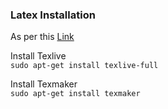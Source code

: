 ### Latex Installation

As per this [Link](http://milq.github.io/install-latex-ubuntu-debian/)

Install Texlive  
```sudo apt-get install texlive-full```

Install Texmaker  
```sudo apt-get install texmaker```
